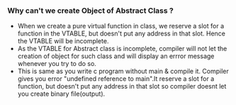 

### Why can't we create Object of Abstract Class ?
- When we create a pure virtual function in class, we reserve a slot for a function in the VTABLE, but doesn't put any address in that slot. Hence the VTABLE will be incomplete.
- As the VTABLE for Abstract class is incomplete, compiler will not let the creation of object for such class and will display an errror message whenever you try to do so.
- This is same as you write c program without main & compile it. Compiler gives you error "undefined reference to main".It reserve a slot for a function, but doesn't put any address in that slot so compiler doesnt let you create binary file(output).
